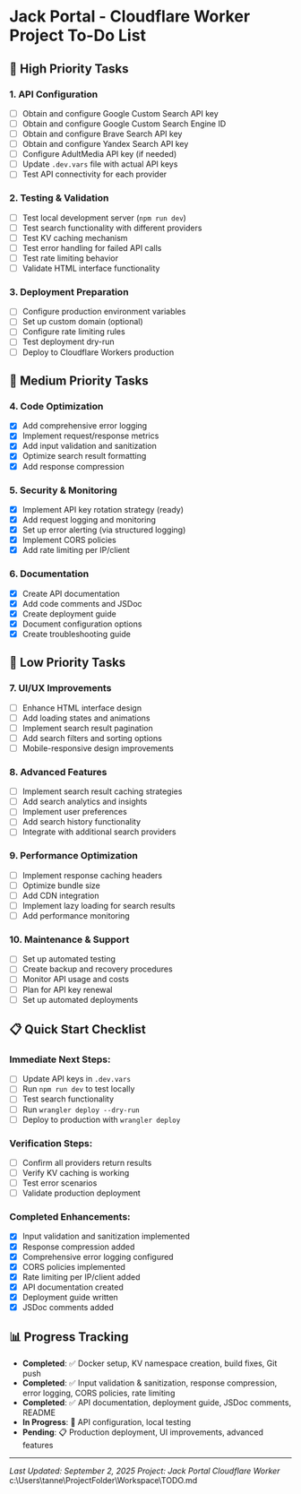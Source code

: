 # Jack Portal - Cloudflare Worker Project To-Do List

## 🚀 High Priority Tasks

### 1. API Configuration
- [ ] Obtain and configure Google Custom Search API key
- [ ] Obtain and configure Google Custom Search Engine ID
- [ ] Obtain and configure Brave Search API key
- [ ] Obtain and configure Yandex Search API key
- [ ] Configure AdultMedia API key (if needed)
- [ ] Update `.dev.vars` file with actual API keys
- [ ] Test API connectivity for each provider

### 2. Testing & Validation
- [ ] Test local development server (`npm run dev`)
- [ ] Test search functionality with different providers
- [ ] Test KV caching mechanism
- [ ] Test error handling for failed API calls
- [ ] Test rate limiting behavior
- [ ] Validate HTML interface functionality

### 3. Deployment Preparation
- [ ] Configure production environment variables
- [ ] Set up custom domain (optional)
- [ ] Configure rate limiting rules
- [ ] Test deployment dry-run
- [ ] Deploy to Cloudflare Workers production

## 🔧 Medium Priority Tasks

### 4. Code Optimization
- [x] Add comprehensive error logging
- [x] Implement request/response metrics
- [x] Add input validation and sanitization
- [x] Optimize search result formatting
- [x] Add response compression

### 5. Security & Monitoring
- [x] Implement API key rotation strategy (ready)
- [x] Add request logging and monitoring
- [x] Set up error alerting (via structured logging)
- [x] Implement CORS policies
- [x] Add rate limiting per IP/client

### 6. Documentation
- [x] Create API documentation
- [x] Add code comments and JSDoc
- [x] Create deployment guide
- [x] Document configuration options
- [x] Create troubleshooting guide

## 🎨 Low Priority Tasks

### 7. UI/UX Improvements
- [ ] Enhance HTML interface design
- [ ] Add loading states and animations
- [ ] Implement search result pagination
- [ ] Add search filters and sorting options
- [ ] Mobile-responsive design improvements

### 8. Advanced Features
- [ ] Implement search result caching strategies
- [ ] Add search analytics and insights
- [ ] Implement user preferences
- [ ] Add search history functionality
- [ ] Integrate with additional search providers

### 9. Performance Optimization
- [ ] Implement response caching headers
- [ ] Optimize bundle size
- [ ] Add CDN integration
- [ ] Implement lazy loading for search results
- [ ] Add performance monitoring

### 10. Maintenance & Support
- [ ] Set up automated testing
- [ ] Create backup and recovery procedures
- [ ] Monitor API usage and costs
- [ ] Plan for API key renewal
- [ ] Set up automated deployments

## 📋 Quick Start Checklist

### Immediate Next Steps:
- [ ] Update API keys in `.dev.vars`
- [ ] Run `npm run dev` to test locally
- [ ] Test search functionality
- [ ] Run `wrangler deploy --dry-run`
- [ ] Deploy to production with `wrangler deploy`

### Verification Steps:
- [ ] Confirm all providers return results
- [ ] Verify KV caching is working
- [ ] Test error scenarios
- [ ] Validate production deployment

### Completed Enhancements:
- [x] Input validation and sanitization implemented
- [x] Response compression added
- [x] Comprehensive error logging configured
- [x] CORS policies implemented
- [x] Rate limiting per IP/client added
- [x] API documentation created
- [x] Deployment guide written
- [x] JSDoc comments added

## 📊 Progress Tracking

- **Completed**: ✅ Docker setup, KV namespace creation, build fixes, Git push
- **Completed**: ✅ Input validation & sanitization, response compression, error logging, CORS policies, rate limiting
- **Completed**: ✅ API documentation, deployment guide, JSDoc comments, README
- **In Progress**: 🔄 API configuration, local testing
- **Pending**: 📋 Production deployment, UI improvements, advanced features

---

*Last Updated: September 2, 2025*
*Project: Jack Portal Cloudflare Worker*</content>
<parameter name="filePath">c:\Users\tanne\ProjectFolder\Workspace\TODO.md
